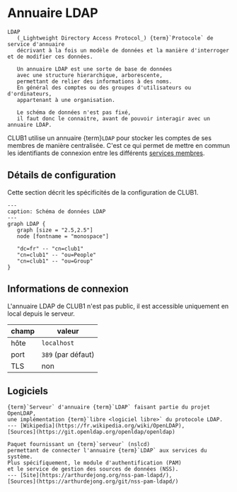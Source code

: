 Annuaire LDAP
=============

```{glossary}
LDAP
   (_Lightweight Directory Access Protocol_) {term}`Protocole` de service d'annuaire
   décrivant à la fois un modèle de données et la manière d'interroger et de modifier ces données.

   Un annuaire LDAP est une sorte de base de données
   avec une structure hierarchique, arborescente,
   permettant de relier des informations à des noms.
   En général des comptes ou des groupes d'utilisateurs ou d'ordinateurs,
   appartenant à une organisation.

   Le schéma de données n'est pas fixé,
   il faut donc le connaitre, avant de pouvoir interagir avec un annuaire LDAP.
```

CLUB1 utilise un annuaire {term}`LDAP` pour stocker les comptes de ses membres
de manière centralisée.
C'est ce qui permet de mettre en commun les identifiants de connexion
entre les différents [services membres](/services-membres.md).


Détails de configuration
------------------------

Cette section décrit les spécificités de la configuration de CLUB1.


```{graphviz}
---
caption: Schéma de données LDAP
---
graph LDAP {
   graph [size = "2.5,2.5"]
   node [fontname = "monospace"]

   "dc=fr" -- "cn=club1"
   "cn=club1" -- "ou=People"
   "cn=club1" -- "ou=Group"
}
```


Informations de connexion
-------------------------

L'annuaire LDAP de CLUB1 n'est pas public,
il est accessible uniquement en local depuis le serveur.

| champ            | valeur              |
| ---------------- | ------------------- |
| hôte             | `localhost`         |
| port             | `389` (par défaut)  |
| TLS              | non                 |


Logiciels
---------

```{logiciel} slapd
{term}`Serveur` d'annuaire {term}`LDAP` faisant partie du projet OpenLDAP,
une implémentation {term}`libre <logiciel libre>` du protocole LDAP.
--- [Wikipedia](https://fr.wikipedia.org/wiki/OpenLDAP),
[Sources](https://git.openldap.org/openldap/openldap)
```

```{logiciel} nss-pam-ldapd
Paquet fournissant un {term}`serveur` (nslcd)
permettant de connecter l'annuaire {term}`LDAP` aux services du système.
Plus spécifiquement, le module d'authentification (PAM)
et le service de gestion des sources de données (NSS).
--- [Site](https://arthurdejong.org/nss-pam-ldapd/),
[Sources](https://arthurdejong.org/git/nss-pam-ldapd/)
```
